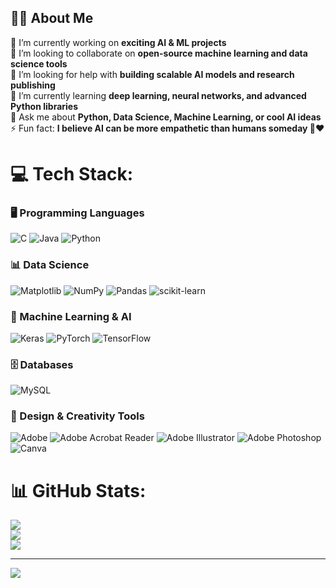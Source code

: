 ## 👨‍💻 About Me  

🔭 I’m currently working on **exciting AI & ML projects**  
👯 I’m looking to collaborate on **open-source machine learning and data science tools**  
🤝 I’m looking for help with **building scalable AI models and research publishing**  
🌱 I’m currently learning **deep learning, neural networks, and advanced Python libraries**  
💬 Ask me about **Python, Data Science, Machine Learning, or cool AI ideas**  
⚡ Fun fact: **I believe AI can be more empathetic than humans someday 🤖❤️** 


# 💻 Tech Stack:

### 🖥️ Programming Languages  
![C](https://img.shields.io/badge/c-%2300599C.svg?style=flat&logo=c&logoColor=white) 
![Java](https://img.shields.io/badge/java-%23ED8B00.svg?style=flat&logo=openjdk&logoColor=white) 
![Python](https://img.shields.io/badge/python-3670A0?style=flat&logo=python&logoColor=ffdd54)  

### 📊 Data Science  
![Matplotlib](https://img.shields.io/badge/Matplotlib-%23ffffff.svg?style=flat&logo=Matplotlib&logoColor=black) 
![NumPy](https://img.shields.io/badge/numpy-%23013243.svg?style=flat&logo=numpy&logoColor=white) 
![Pandas](https://img.shields.io/badge/pandas-%23150458.svg?style=flat&logo=pandas&logoColor=white) 
![scikit-learn](https://img.shields.io/badge/scikit--learn-%23F7931E.svg?style=flat&logo=scikit-learn&logoColor=white)  

### 🤖 Machine Learning & AI  
![Keras](https://img.shields.io/badge/Keras-%23D00000.svg?style=flat&logo=Keras&logoColor=white) 
![PyTorch](https://img.shields.io/badge/PyTorch-%23EE4C2C.svg?style=flat&logo=PyTorch&logoColor=white) 
![TensorFlow](https://img.shields.io/badge/TensorFlow-%23FF6F00.svg?style=flat&logo=TensorFlow&logoColor=white)  

### 🗄️ Databases  
![MySQL](https://img.shields.io/badge/mysql-4479A1.svg?style=flat&logo=mysql&logoColor=white)  

### 🎨 Design & Creativity Tools  
![Adobe](https://img.shields.io/badge/adobe-%23FF0000.svg?style=flat&logo=adobe&logoColor=white) 
![Adobe Acrobat Reader](https://img.shields.io/badge/Adobe%20Acrobat%20Reader-EC1C24.svg?style=flat&logo=Adobe%20Acrobat%20Reader&logoColor=white) 
![Adobe Illustrator](https://img.shields.io/badge/adobe%20illustrator-%23FF9A00.svg?style=flat&logo=adobe%20illustrator&logoColor=white) 
![Adobe Photoshop](https://img.shields.io/badge/adobe%20photoshop-%2331A8FF.svg?style=flat&logo=adobe%20photoshop&logoColor=white) 
![Canva](https://img.shields.io/badge/Canva-%2300C4CC.svg?style=flat&logo=Canva&logoColor=white)  

# 📊 GitHub Stats:
![](https://github-readme-stats.vercel.app/api?username=salmanfarsi2561&theme=dark&hide_border=true&include_all_commits=false&count_private=false)<br/>
![](https://nirzak-streak-stats.vercel.app/?user=salmanfarsi2561&theme=dark&hide_border=true)<br/>
![](https://github-readme-stats.vercel.app/api/top-langs/?username=salmanfarsi2561&theme=dark&hide_border=true&include_all_commits=false&count_private=false&layout=compact)

---
[![](https://visitcount.itsvg.in/api?id=salmanfarsi2561&icon=1&color=0)](https://visitcount.itsvg.in)

<!-- Proudly created with GPRM ( https://gprm.itsvg.in ) -->
